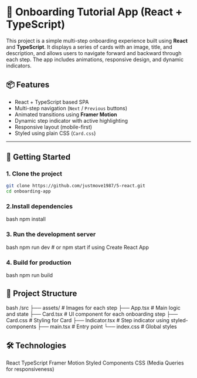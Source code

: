 # 🧭 Onboarding Tutorial App (React + TypeScript)

This project is a simple multi-step onboarding experience built using **React** and **TypeScript**. It displays a series of cards with an image, title, and description, and allows users to navigate forward and backward through each step. The app includes animations, responsive design, and dynamic indicators.

## 📦 Features

- React + TypeScript based SPA
- Multi-step navigation (`Next` / `Previous` buttons)
- Animated transitions using **Framer Motion**
- Dynamic step indicator with active highlighting
- Responsive layout (mobile-first)
- Styled using plain CSS (`Card.css`)

---

## 🚀 Getting Started

### 1. Clone the project

```bash
git clone https://github.com/justmove1987/5-react.git
cd onboarding-app
```

### 2.Install dependencies
bash
npm install


### 3. Run the development server
bash
npm run dev   # or npm start if using Create React App


### 4. Build for production
bash
npm run build


## 🧩 Project Structure
bash
/src
├── assets/               # Images for each step
├── App.tsx               # Main logic and state
├── Card.tsx              # UI component for each onboarding step
├── Card.css              # Styling for Card
├── Indicator.tsx         # Step indicator using styled-components
├── main.tsx              # Entry point
└── index.css             # Global styles


## 🛠 Technologies
React
TypeScript
Framer Motion
Styled Components
CSS (Media Queries for responsiveness)